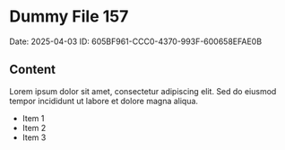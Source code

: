 # Dummy File 157

Date: 2025-04-03
ID: 605BF961-CCC0-4370-993F-600658EFAE0B

## Content

Lorem ipsum dolor sit amet, consectetur adipiscing elit.
Sed do eiusmod tempor incididunt ut labore et dolore magna aliqua.

* Item 1
* Item 2
* Item 3

